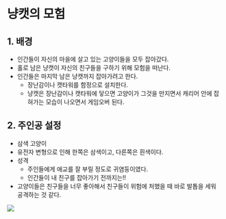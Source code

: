 # 냥캣의 모험

## 1. 배경
- 인간들이 자신의 마을에 살고 있는 고양이들을 모두 잡아갔다.
- 홀로 남은 냥캣이 자신의 친구들을 구하기 위해 모험을 떠난다.
- 인간들은 마지막 남은 냥캣까지 잡아가려고 한다.
    - 장난감이나 캣타워를 함정으로 설치한다.
    - 냥캣은 장난감이나 캣타워에 닿으면 고양이가 그것을 만지면서 캐리어 안에 잡혀가는 모습이 나오면서 게임오버 된다.

## 2. 주인공 설정
- 삼색 고양이
- 유전자 변형으로 인해 한쪽은 삼색이고, 다른쪽은 흰색이다.
- 성격
    - 주인들에게 애교를 잘 부릴 정도로 귀염둥이였다.
    - 인간들이 내 친구를 잡아가기 전까지는!!
- 고양이들은 친구들을 너무 좋아해서 친구들이 위험에 처했을 때 바로 발톱을 세워 공격하는 것 같다.

![](C:\CODE\python\test1\res\cat002.png)